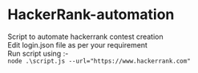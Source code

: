 # HackerRank-automation
Script to automate hackerrank contest creation <br /> 
Edit login.json file as per your requirement <br /> 
Run script using :- <br /> 
```node .\script.js --url="https://www.hackerrank.com"``` 
